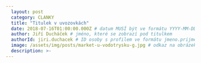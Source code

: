```yaml
---
  layout: post
  category: CLANKY
  title: "Titulek v uvozovkách"
  date: 2018-07-16T01:00:00.000Z # datum MUSÍ být ve formátu YYYY-MM-DDT01:00:00.000Z
  author: Jiří Ducháček # jméno, které se zobrazí pod titulkem
  authorId: jiri.duchacek # ID osoby s profilem ve formátu jmeno.prijmeni (tento řádek je nepovinný)
  image: /assets/img/posts/market-u-vodotrysku-g.jpg # odkaz na obrázek ideálně s výškou 420px
  description: >-
---
```

